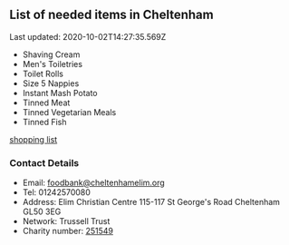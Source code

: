 <!-- summary_marker starts -->
## List of needed items in Cheltenham

Last updated: 2020-10-02T14:27:35.569Z

- Shaving Cream
- Men's Toiletries
- Toilet Rolls
- Size 5 Nappies
- Instant Mash Potato
- Tinned Meat
- Tinned Vegetarian Meals
- Tinned Fish
<!-- summary_marker ends -->

[shopping list](https://cheltenham.foodbank.org.uk/give-help/donate-food/)

### Contact Details

<!-- contact_marker starts -->
- Email: foodbank@cheltenhamelim.org
- Tel: 01242570080
- Address: Elim Christian Centre 115-117 St George's Road Cheltenham GL50 3EG
- Network: Trussell Trust
- Charity number: [251549](https://beta.charitycommission.gov.uk/charity-details/?regId=251549)
<!-- contact_marker ends -->
